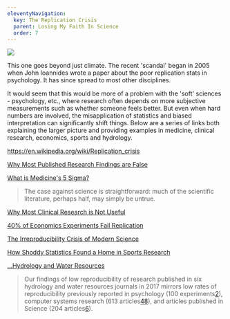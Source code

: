 ```yaml
---
eleventyNavigation:
  key: The Replication Crisis
  parent: Losing My Faith In Science
  order: 7
---
```

![](/img/)

This one goes beyond just climate. The recent 'scandal' began in 2005 when John Ioannides wrote a paper about the poor replication stats in psychology. It has since spread to most other disciplines. 

It would seem that this would be more of a problem with the 'soft' sciences - psychology, etc., where research often depends on more subjective measurements such as whether someone feels better. But even when hard numbers are involved, the misapplication of statistics and biased interpretation can significantly shift things. Below are a series of links both explaining the larger picture and providing examples in medicine, clinical research, economics, sports and hydrology. 

https://en.wikipedia.org/wiki/Replication_crisis

[Why Most Published Research Findings are False](https://journals.plos.org/plosmedicine/article?id=10.1371/journal.pmed.0020124)

[What is Medicine's 5 Sigma?](https://www.thelancet.com/journals/lancet/article/PIIS0140-6736%2815%2960696-1/fulltext?rss%3Dyes)

> The case against science is straightforward: much of the scientific literature, perhaps half, may simply be untrue. 

[Why Most Clinical Research is Not Useful](https://www.ncbi.nlm.nih.gov/pmc/articles/PMC4915619/)

[40% of Economics Experiments Fail Replication](https://www.sciencemag.org/news/2016/03/about-40-economics-experiments-fail-replication-survey)

[The Irreproducibility Crisis of Modern Science](https://www.nas.org/reports/the-irreproducibility-crisis-of-modern-science/full-report)

[How Shoddy Statistics Found a Home in Sports Research](https://fivethirtyeight.com/features/how-shoddy-statistics-found-a-home-in-sports-research/)

[...Hydrology and Water Resources](https://www.ncbi.nlm.nih.gov/pmc/articles/PMC6390703/)

> Our findings of low reproducibility of research published in six hydrology and water resources journals in 2017 mirrors low rates of reproducibility previously reported in psychology (100 experiments[2](https://www.ncbi.nlm.nih.gov/pmc/articles/PMC6390703/#b2)), computer systems research (613 articles[48](https://www.ncbi.nlm.nih.gov/pmc/articles/PMC6390703/#b48)), and articles published in Science (204 articles[6](https://www.ncbi.nlm.nih.gov/pmc/articles/PMC6390703/#b6)). 

